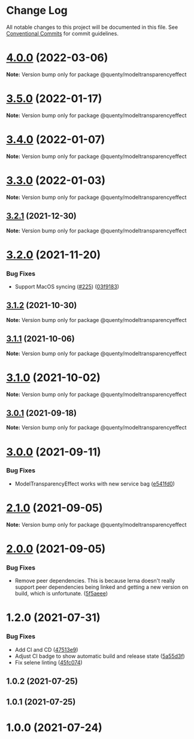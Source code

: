 # Change Log

All notable changes to this project will be documented in this file.
See [Conventional Commits](https://conventionalcommits.org) for commit guidelines.

# [4.0.0](https://github.com/Quenty/NevermoreEngine/compare/@quenty/modeltransparencyeffect@3.5.0...@quenty/modeltransparencyeffect@4.0.0) (2022-03-06)

**Note:** Version bump only for package @quenty/modeltransparencyeffect





# [3.5.0](https://github.com/Quenty/NevermoreEngine/compare/@quenty/modeltransparencyeffect@3.4.0...@quenty/modeltransparencyeffect@3.5.0) (2022-01-17)

**Note:** Version bump only for package @quenty/modeltransparencyeffect





# [3.4.0](https://github.com/Quenty/NevermoreEngine/compare/@quenty/modeltransparencyeffect@3.3.0...@quenty/modeltransparencyeffect@3.4.0) (2022-01-07)

**Note:** Version bump only for package @quenty/modeltransparencyeffect





# [3.3.0](https://github.com/Quenty/NevermoreEngine/compare/@quenty/modeltransparencyeffect@3.2.1...@quenty/modeltransparencyeffect@3.3.0) (2022-01-03)

**Note:** Version bump only for package @quenty/modeltransparencyeffect





## [3.2.1](https://github.com/Quenty/NevermoreEngine/compare/@quenty/modeltransparencyeffect@3.2.0...@quenty/modeltransparencyeffect@3.2.1) (2021-12-30)

**Note:** Version bump only for package @quenty/modeltransparencyeffect





# [3.2.0](https://github.com/Quenty/NevermoreEngine/compare/@quenty/modeltransparencyeffect@3.1.2...@quenty/modeltransparencyeffect@3.2.0) (2021-11-20)


### Bug Fixes

* Support MacOS syncing ([#225](https://github.com/Quenty/NevermoreEngine/issues/225)) ([03f9183](https://github.com/Quenty/NevermoreEngine/commit/03f918392c6a5bdd33f8a17c38de371d1e06c67a))





## [3.1.2](https://github.com/Quenty/NevermoreEngine/compare/@quenty/modeltransparencyeffect@3.1.1...@quenty/modeltransparencyeffect@3.1.2) (2021-10-30)

**Note:** Version bump only for package @quenty/modeltransparencyeffect





## [3.1.1](https://github.com/Quenty/NevermoreEngine/compare/@quenty/modeltransparencyeffect@3.1.0...@quenty/modeltransparencyeffect@3.1.1) (2021-10-06)

**Note:** Version bump only for package @quenty/modeltransparencyeffect





# [3.1.0](https://github.com/Quenty/NevermoreEngine/compare/@quenty/modeltransparencyeffect@3.0.1...@quenty/modeltransparencyeffect@3.1.0) (2021-10-02)

**Note:** Version bump only for package @quenty/modeltransparencyeffect





## [3.0.1](https://github.com/Quenty/NevermoreEngine/compare/@quenty/modeltransparencyeffect@3.0.0...@quenty/modeltransparencyeffect@3.0.1) (2021-09-18)

**Note:** Version bump only for package @quenty/modeltransparencyeffect





# [3.0.0](https://github.com/Quenty/NevermoreEngine/compare/@quenty/modeltransparencyeffect@2.1.0...@quenty/modeltransparencyeffect@3.0.0) (2021-09-11)


### Bug Fixes

* ModelTransparencyEffect works with new service bag ([e541fd0](https://github.com/Quenty/NevermoreEngine/commit/e541fd034d3a714156bc42d50baa4c7b1ee775b1))





# [2.1.0](https://github.com/Quenty/NevermoreEngine/compare/@quenty/modeltransparencyeffect@2.0.0...@quenty/modeltransparencyeffect@2.1.0) (2021-09-05)

**Note:** Version bump only for package @quenty/modeltransparencyeffect





# [2.0.0](https://github.com/Quenty/NevermoreEngine/compare/@quenty/modeltransparencyeffect@1.2.0...@quenty/modeltransparencyeffect@2.0.0) (2021-09-05)


### Bug Fixes

* Remove peer dependencies. This is because lerna doesn't really support peer dependencies being linked and getting a new version on build, which is unfortunate. ([5f5aeee](https://github.com/Quenty/NevermoreEngine/commit/5f5aeeea8de9975435309e53679f0ef7064f9dd0))





# 1.2.0 (2021-07-31)


### Bug Fixes

* Add CI and CD ([47513e9](https://github.com/Quenty/NevermoreEngine/commit/47513e9b568162707534af132396dd8756947dd3))
* Adjust CI badge to show automatic build and release state ([5a55d3f](https://github.com/Quenty/NevermoreEngine/commit/5a55d3f19bf8d66a760d67da9b56ed47fab74656))
* Fix selene linting ([45fc074](https://github.com/Quenty/NevermoreEngine/commit/45fc07489ee59127ac6582689f19a0e87c1e5b5a))



## 1.0.2 (2021-07-25)



## 1.0.1 (2021-07-25)



# 1.0.0 (2021-07-24)
